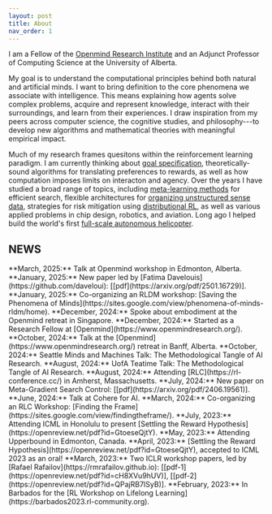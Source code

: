 ```yaml
---
layout: post
title: About
nav_order: 1
---
```

<!-- <img src="/assets/img/profile.png" alt="Profile" width="200" height="250" style="float: left;"> -->

I am a Fellow of the [Openmind Research Institute](https://www.openmindresearch.org/) and an Adjunct Professor of Computing Science at the University of Alberta.

My goal is to understand the computational principles behind both natural and artificial minds. I want to bring definition to the core phenomena we associate with intelligence. This means explaining how agents solve complex problems, acquire and represent knowledge, interact with their surroundings, and learn from their experiences. I draw inspiration from my peers across computer science, the cognitive studies, and philosophy---to develop new algorithms and mathematical theories with meaningful empirical impact.

<!-- I strive for my work to have both empirical and philosphical value.  -->
<!-- I want to articulate how the phenomena we associate with intelligence can be unified under a core set of concepts and laws.  -->
<!-- I want to articulate the concepts and laws that explain core phenomena we associate with intelligence. -->
<!-- Furthermore, I want to understand how such concepts inform scientific models that can be tested. -->
<!-- My research uses algorithms and mathematical theory, and I draw inspiraction from my peers across computer science, cognitive studies, and philosophy.  -->

Much of my research frames quesitons within the reinforcement learning paradigm. I am currently thinking about [goal specification](https://proceedings.mlr.press/v202/bowling23a/bowling23a.pdf), theoretically-sound algorithms for translating preferences to rewards, as well as how computation imposes limits on interacton and agency. Over the years I have studied a broad range of topics, including [meta-learning methods](https://arxiv.org/pdf/2406.19561) for efficient search, flexible architectures for [organizing unstructured sense data](https://arxiv.org/pdf/2106.09776), strategies for risk mitigation using [distributional RL](https://proceedings.mlr.press/v119/martin20a/martin20a.pdf), as well as various applied problems in chip design, robotics, and aviation. Long ago I helped build the world's first [full-scale autonomous helicopter](https://vtol.org/awards-and-contests/vertical-flight-society-award-winners?awardID=5).   

<h2 class="content-listing-header sans">NEWS</h2>
**March, 2025:** Talk at Openmind workshop in Edmonton, Alberta.  
**January, 2025:** New paper led by [Fatima Davelouis](https://github.com/daveloui): [[pdf](https://arxiv.org/pdf/2501.16729)].  
**January, 2025:** Co-organizing an RLDM workshop: [Saving the Phenomena of Minds](https://sites.google.com/view/phenomena-of-minds-rldm/home).  
**December, 2024:** Spoke about embodiment at the Openmind retreat in Singapore.  
**December, 2024:** Started as a Research Fellow at [Openmind](https://www.openmindresearch.org/).  
**October, 2024:** Talk at the [Openmind](https://www.openmindresearch.org/) retreat in Banff, Alberta.  
**October, 2024:** Seattle Minds and Machines Talk: The Methodological Tangle of AI Research.  
**August, 2024:** UofA Teatime Talk: The Methodological Tangle of AI Research.  
**August, 2024:** Attending [RLC](https://rl-conference.cc/) in Amherst, Massachusetts.  
**July, 2024:** New paper on Meta-Gradient Search Control: [[pdf](https://arxiv.org/pdf/2406.19561)].  
**June, 2024:** Talk at Cohere for AI.  
**March, 2024:** Co-organizing an RLC Workshop: [Finding the Frame](https://sites.google.com/view/findingtheframe/).  
**July, 2023:** Attending ICML in Honolulu to present [Settling the Reward Hypothesis](https://openreview.net/pdf?id=GtoeseQjtY).  
**May, 2023:** Attending Upperbound in Edmonton, Canada.  
**April, 2023:** [Settling the Reward Hypothesis](https://openreview.net/pdf?id=GtoeseQjtY), accepted to ICML 2023 as an oral!  
**March, 2023:** Two ICLR workshop papers, led by [Rafael Rafailov](https://rmrafailov.github.io): [[pdf-1](https://openreview.net/pdf?id=cH8XVu9hUV)], [[pdf-2](https://openreview.net/pdf?id=QPajRB7ISyB)].  
**February, 2023:** In Barbados for the [RL Workshop on Lifelong Learning](https://barbados2023.rl-community.org).